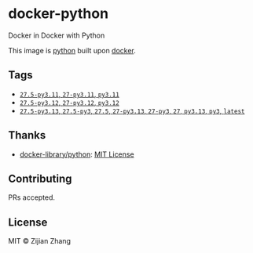 # docker-python

Docker in Docker with Python

This image is [python](https://hub.docker.com/_/python) built upon [docker](https://hub.docker.com/_/docker).

## Tags

- [`27.5-py3.11`, `27-py3.11`, `py3.11`](27/py3.11/Dockerfile)
- [`27.5-py3.12`, `27-py3.12`, `py3.12`](27/py3.12/Dockerfile)
- [`27.5-py3.13`, `27.5-py3`, `27.5`, `27-py3.13`, `27-py3`, `27`, `py3.13`, `py3`, `latest`](27/py3.13/Dockerfile)

## Thanks

- [docker-library/python](https://github.com/docker-library/python): [MIT License](https://github.com/docker-library/python/blob/master/LICENSE)

## Contributing

PRs accepted.

## License

MIT © Zijian Zhang
